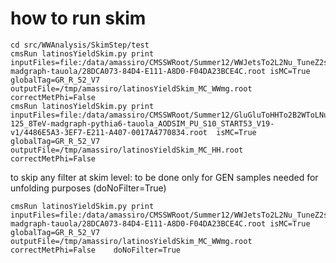 # how to run skim

    cd src/WWAnalysis/SkimStep/test
    cmsRun latinosYieldSkim.py print inputFiles=file:/data/amassiro/CMSSWRoot/Summer12/WWJetsTo2L2Nu_TuneZ2star_8TeV-madgraph-tauola/28DCA073-84D4-E111-A8D0-F04DA23BCE4C.root isMC=True globalTag=GR_R_52_V7  outputFile=/tmp/amassiro/latinosYieldSkim_MC_WWmg.root   correctMetPhi=False
    cmsRun latinosYieldSkim.py print inputFiles=file:/data/amassiro/CMSSWRoot/Summer12/GluGluToHHTo2B2WToLNuLNu_mH-125_8TeV-madgraph-pythia6-tauola_AODSIM_PU_S10_START53_V19-v1/4486E5A3-3EF7-E211-A407-0017A4770834.root  isMC=True globalTag=GR_R_52_V7  outputFile=/tmp/amassiro/latinosYieldSkim_MC_HH.root   correctMetPhi=False

to skip any filter at skim level: to be done only for GEN samples needed for unfolding purposes (doNoFilter=True)

    cmsRun latinosYieldSkim.py print inputFiles=file:/data/amassiro/CMSSWRoot/Summer12/WWJetsTo2L2Nu_TuneZ2star_8TeV-madgraph-tauola/28DCA073-84D4-E111-A8D0-F04DA23BCE4C.root isMC=True globalTag=GR_R_52_V7  outputFile=/tmp/amassiro/latinosYieldSkim_MC_WWmg.root   correctMetPhi=False    doNoFilter=True

